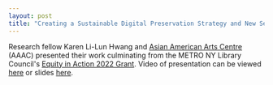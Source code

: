 ```yaml
---
layout: post
title: "Creating a Sustainable Digital Preservation Strategy and New Semantic Knowledge for the Web: The Asian American Arts Centre Exhibition Flyers Collection"
---
```

Research fellow Karen Li-Lun Hwang and [Asian American Arts Centre](http://www.artspiral.org/) (AAAC) presented their work culminating from the METRO NY Library Council's [Equity in Action 2022 Grant](https://metro.org/grants/equity-in-action). Video of presentation can be viewed [here](https://youtu.be/ci6cDnicEXk) or slides [here](https://docs.google.com/presentation/d/1M2xkTkO6RcS4HoRZGnVZSmeiyTPfIFgM0ul31MQNgws/edit?usp=sharing).
